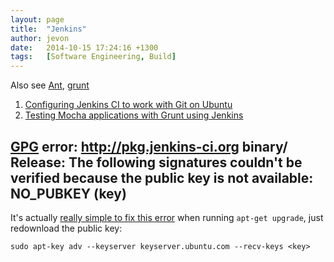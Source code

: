```yaml
---
layout: page
title:  "Jenkins"
author: jevon
date:   2014-10-15 17:24:16 +1300
tags:   [Software Engineering, Build]
---
```


Also see [Ant](Ant.md), [grunt](Grunt.md)

1. <a href="http://www.uvd.co.uk/blog/labs/configuring-jenkins-continuous-integration-server-to-work-with-git/">Configuring Jenkins CI to work with Git on Ubuntu</a>
1. [Testing Mocha applications with Grunt using Jenkins](Testing_Mocha_applications_with_Grunt_using_Jenkins.md)

## [GPG](gpg.md) error: http://pkg.jenkins-ci.org binary/ Release: The following signatures couldn't be verified because the public key is not available: NO_PUBKEY (key)

It's actually <a href="http://askubuntu.com/questions/127326/how-to-fix-missing-gpg-keys">really simple to fix this error</a> when running `apt-get upgrade`, just redownload the public key:

```
sudo apt-key adv --keyserver keyserver.ubuntu.com --recv-keys <key>
```
